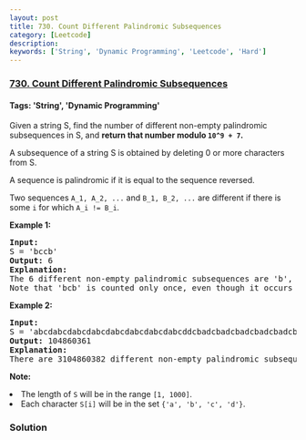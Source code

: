 ```yaml
---
layout: post
title: 730. Count Different Palindromic Subsequences
category: [Leetcode]
description: 
keywords: ['String', 'Dynamic Programming', 'Leetcode', 'Hard']
---
```

### [730. Count Different Palindromic Subsequences](https://leetcode.com/problems/count-different-palindromic-subsequences)

#### Tags: 'String', 'Dynamic Programming'

<div class="content__u3I1 question-content__JfgR"><div><p>
Given a string S, find the number of different non-empty palindromic subsequences in S, and <b>return that number modulo <code>10^9 + 7</code>.</b>
</p><p>
A subsequence of a string S is obtained by deleting 0 or more characters from S.
</p><p>
A sequence is palindromic if it is equal to the sequence reversed.
</p><p>
Two sequences <code>A_1, A_2, ...</code> and <code>B_1, B_2, ...</code> are different if there is some <code>i</code> for which <code>A_i != B_i</code>.
</p>
<p><b>Example 1:</b><br/>
</p><pre><b>Input:</b> 
S = 'bccb'
<b>Output:</b> 6
<b>Explanation:</b> 
The 6 different non-empty palindromic subsequences are 'b', 'c', 'bb', 'cc', 'bcb', 'bccb'.
Note that 'bcb' is counted only once, even though it occurs twice.
</pre>
<p></p>
<p><b>Example 2:</b><br/>
</p><pre><b>Input:</b> 
S = 'abcdabcdabcdabcdabcdabcdabcdabcddcbadcbadcbadcbadcbadcbadcbadcba'
<b>Output:</b> 104860361
<b>Explanation:</b> 
There are 3104860382 different non-empty palindromic subsequences, which is 104860361 modulo 10^9 + 7.
</pre>
<p></p>
<p><b>Note:</b>
</p><li>The length of <code>S</code> will be in the range <code>[1, 1000]</code>.</li>
<li>Each character <code>S[i]</code> will be in the set <code>{'a', 'b', 'c', 'd'}</code>.</li>
<p></p></div></div>

### Solution
